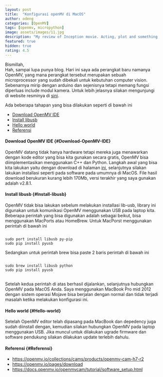 ```yaml
---
layout: post
title:  "Konfigurasi openMV di MacOS"
author: odeng
categories: [OpenMV]
tags: [openmv, micropython]
image: assets/images/11.jpg
description: "My review of Inception movie. Acting, plot and something else in this short description."
featured: true
hidden: true
rating: 4.5
---
```


Bismillah,  
Hah, sampai lupa punya blog. Hari ini saya ada perangkat baru namanya OpenMV, yang mana perangkat tersebut merupakan sebuah
microprocessor yang sudah dibekali untuk kebutuhan computer vision. Sebenarnya mirip dengan arduino dan sejenisnya tetapi
memang fungsi diperluas include modul kamera. Untuk lebih jelasnya silakan mengunjungi di website resminya di [sini](https://openmv.io/collections/cams/products/openmv-cam-h7-r2).

Ada beberapa tahapan yang bisa dilakukan seperti di bawah ini
* [Download OpenMV IDE](#Konfigurasi-Spring-Boot)
* [Install libusb](#Install-libusb)
* [Hello world](#Hello-world)
* [Referensi](#Referensi)<figure class="wp-block-image">

#### Download OpenMV IDE {#Download-OpenMV-IDE}

OpenMV datang tidak hanya hardware tetapi mereka juga menawarkan dengan kode editor yang bisa kita gunakan secara gratis,
OpenMV bisa diimplementasikan menggunakan C++ dan Python. Langkah awal yang bisa kita lakukan yaitu dengan download di
halaman [ini](https://openmv.io/pages/download), selanjutnya silakan lakukan installasi seperti pada software pada umumnya
di MacOS. File hasil download berukuran kurang lebih 170Mb, versi terakhir yang saya gunakan adalah v2.8.1.

#### Install libusb {#Install-libusb}

OpenMV tidak bisa lakukan sebelum melakukan installasi lib-usb, library ini digunakan untuk komunikasi
OpenMV menggunakan USB pada laptop kita. Beberapa perintah yang bisa digunakan adalah sebagai beikut, bisa menggunakan
MacPorts atau HomeBrew.
Untuk MacPorst menggunakan perintah di bawah ini
<pre class="wp-block-code"><code>
sudo port install libusb py-pip
sudo pip install pyusb
</code></pre>
Sedangkan untuk perintah brew bisa paste 2 baris perintah di bawah ini
<pre class="wp-block-code">
<code>
sudo brew install libusb python
sudo pip install pyusb
</code>
</pre>
Setelah kedua perintah di atas berhasil dijalankan, selanjutnya hubungkan OpenMV pada MacOS Anda. Saya menggunakan MacBook
Pro mid 2012 dengan sistem operasi Mojave bisa berjalan dengan normal dan tidak terjadi masalah ketika melakukan konfigurasi ini.

#### Hello world {#Hello-world}

Setelah OpenMV editor telah dipasang pada MacBook dan depedency juga sudah diinstall dengan, kemudian silakan hubungkan
OpenMV pada laptop menggunakan USB. Jika muncul untuk dilakukan ugrade firmware dan software pendukung silakan dilakukan
update terlebih dahulu.

#### Referensi {#Referensi}

* <https://openmv.io/collections/cams/products/openmv-cam-h7-r2>
* <https://openmv.io/pages/download>
* <https://docs.openmv.io/openmvcam/tutorial/software_setup.html>